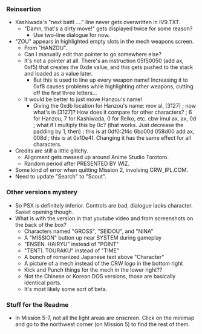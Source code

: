 ### Reinsertion
* Kashiwada's "next battl ...." line never gets overwritten in IV9.TXT.
	* "Damn, that's a dirty move!" gets displayed twice for some reason?
		* Use two-line dialogue for now.
* "ZOU" appears in highlighted empty slots in the mech weapons screen.
	* From "HANZOU".
	* Can I manually edit that pointer to go somewhere else?
	* It's not a pointer at all. There's an instruction 05f50050 (add ax, 0xf5) that creates the 0xde value, and this gets pushed to the stack and loaded as a value later.
		* But this is used to line up every weapon name! Increasing it to 0xf8 causes problems while highlighting other weapons, cutting off the first three letters...
	* It would be better to just move Hanzou's name!
		* Giving the 0xdb location for Hanzou's name:
mov al, [3127]    ; now what's in [3127]? How does it compare for other characters?
				  ; 6 for Hanzou, 7 for Kashiwada, 0 for Reiko, etc.
cbw
imul ax, ax, 0d       ; what if I multiply this by 0c? (that works. Just decrease the padding by 1, then)
                      ; this is at 0df0:2f4c 6bc00d
058d00 add ax, 008d   ; this is at 0x10e4f. Changing it has the same effect for all characters.
* Credits are still a little glitchy.
	* Alignment gets messed up around Anime Studio Torotoro.
	* Random period after PRESENTED BY WIZ.
* Some kind of error when quitting Mission 2, involving CRW_IPL.COM.
* Need to update "Search" to "Scout".

### Other versions mystery
* So PSX is definitely inferior. Controls are bad, dialogue lacks character. Sweet opening though.
* What is with the version in that youtube video and from screenshots on the back of the box?
	* Characters named "GROSS", "SEIDOU", and "NINA"
	* A "MISSION" button up near SYSTEM during gameplay
	* "ENSEN. HAIRYU" instead of "POINT"
	* "TENTI. TOURAKU" instead of "TIME"
	* A bunch of romanized Japanese text above "Character"
	* A picture of a mech instead of the CRW logo in the bottom right
	* Kick and Punch things for the mech in the lower right??
	* Not the Chinese or Korean DOS versions, those are basically identical ports.
	* It's most likely some sort of beta.

### Stuff for the Readme
* In Mission 5-7, not all the light areas are onscreen. Click on the minimap and go to the northwest corner (on Mission 5) to find the rest of them.